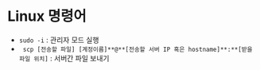 # Linux 명령어

- `sudo -i` : 관리자 모드 실행
- ` scp [전송할 파일] [계정이름]**@**[전송할 서버 IP 혹은 hostname]**:**[받을 파일 위치]` : 서버간 파일 보내기

